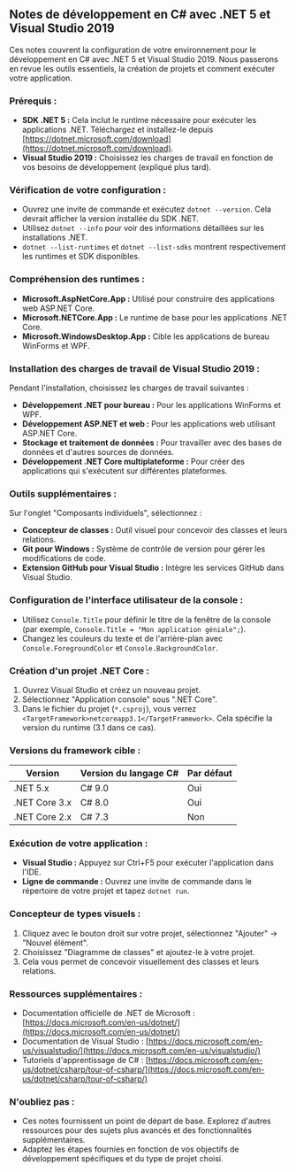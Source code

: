 ## Notes de développement en C# avec .NET 5 et Visual Studio 2019

Ces notes couvrent la configuration de votre environnement pour le développement en C# avec .NET 5 et Visual Studio 2019. Nous passerons en revue les outils essentiels, la création de projets et comment exécuter votre application.

### Prérequis :
- **SDK .NET 5 :** Cela inclut le runtime nécessaire pour exécuter les applications .NET. Téléchargez et installez-le depuis [https://dotnet.microsoft.com/download](https://dotnet.microsoft.com/download).
- **Visual Studio 2019 :** Choisissez les charges de travail en fonction de vos besoins de développement (expliqué plus tard).

### Vérification de votre configuration :
- Ouvrez une invite de commande et exécutez `dotnet --version`. Cela devrait afficher la version installée du SDK .NET.
- Utilisez `dotnet --info` pour voir des informations détaillées sur les installations .NET.
- `dotnet --list-runtimes` et `dotnet --list-sdks` montrent respectivement les runtimes et SDK disponibles.

### Compréhension des runtimes :
- **Microsoft.AspNetCore.App :** Utilisé pour construire des applications web ASP.NET Core.
- **Microsoft.NETCore.App :** Le runtime de base pour les applications .NET Core.
- **Microsoft.WindowsDesktop.App :** Cible les applications de bureau WinForms et WPF.

### Installation des charges de travail de Visual Studio 2019 :
Pendant l'installation, choisissez les charges de travail suivantes :
- **Développement .NET pour bureau :** Pour les applications WinForms et WPF.
- **Développement ASP.NET et web :** Pour les applications web utilisant ASP.NET Core.
- **Stockage et traitement de données :** Pour travailler avec des bases de données et d'autres sources de données.
- **Développement .NET Core multiplateforme :** Pour créer des applications qui s'exécutent sur différentes plateformes.

### Outils supplémentaires :
Sur l'onglet "Composants individuels", sélectionnez :
- **Concepteur de classes :** Outil visuel pour concevoir des classes et leurs relations.
- **Git pour Windows :** Système de contrôle de version pour gérer les modifications de code.
- **Extension GitHub pour Visual Studio :** Intègre les services GitHub dans Visual Studio.

### Configuration de l'interface utilisateur de la console :
- Utilisez `Console.Title` pour définir le titre de la fenêtre de la console (par exemple, `Console.Title = "Mon application géniale";`).
- Changez les couleurs du texte et de l'arrière-plan avec `Console.ForegroundColor` et `Console.BackgroundColor`.

### Création d'un projet .NET Core :
1. Ouvrez Visual Studio et créez un nouveau projet.
2. Sélectionnez "Application console" sous ".NET Core".
3. Dans le fichier du projet (`*.csproj`), vous verrez `<TargetFramework>netcoreapp3.1</TargetFramework>`. Cela spécifie la version du runtime (3.1 dans ce cas).

### Versions du framework cible :
| Version       | Version du langage C# | Par défaut |
| ------------- | --------------------- | ---------- |
| .NET 5.x      | C# 9.0                | Oui        |
| .NET Core 3.x | C# 8.0                | Oui        |
| .NET Core 2.x | C# 7.3                | Non        |

### Exécution de votre application :
- **Visual Studio :** Appuyez sur Ctrl+F5 pour exécuter l'application dans l'IDE.
- **Ligne de commande :** Ouvrez une invite de commande dans le répertoire de votre projet et tapez `dotnet run`.

### Concepteur de types visuels :
1. Cliquez avec le bouton droit sur votre projet, sélectionnez "Ajouter" -> "Nouvel élément".
2. Choisissez "Diagramme de classes" et ajoutez-le à votre projet.
3. Cela vous permet de concevoir visuellement des classes et leurs relations.

### Ressources supplémentaires :
- Documentation officielle de .NET de Microsoft : [https://docs.microsoft.com/en-us/dotnet/](https://docs.microsoft.com/en-us/dotnet/)
- Documentation de Visual Studio : [https://docs.microsoft.com/en-us/visualstudio/](https://docs.microsoft.com/en-us/visualstudio/)
- Tutoriels d'apprentissage de C# : [https://docs.microsoft.com/en-us/dotnet/csharp/tour-of-csharp/](https://docs.microsoft.com/en-us/dotnet/csharp/tour-of-csharp/)

### N'oubliez pas :
- Ces notes fournissent un point de départ de base. Explorez d'autres ressources pour des sujets plus avancés et des fonctionnalités supplémentaires.
- Adaptez les étapes fournies en fonction de vos objectifs de développement spécifiques et du type de projet choisi.